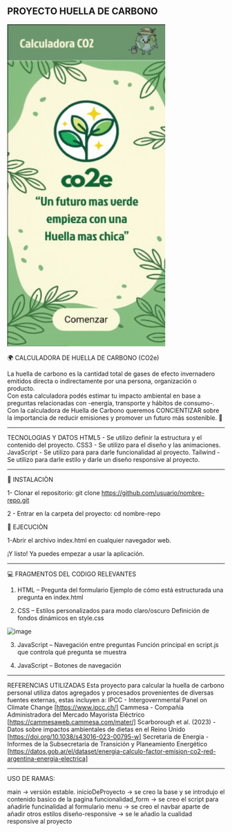 PROYECTO HUELLA DE CARBONO
---------------------------------------------------------------------------------------------
<img width="366" height="746" alt="image" src="Muestra.jpg" />



🌍 CALCULADORA DE HUELLA DE CARBONO (CO2e)

La huella de carbono es la cantidad total de gases de efecto invernadero emitidos directa o indirectamente por una persona, organización o producto.  
Con esta calculadora podés estimar tu impacto ambiental en base a preguntas relacionadas con -energía, transporte y hábitos de consumo-.  
Con la calculadora de Huella de Carbono queremos CONCIENTIZAR sobre la importancia de reducir emisiones y promover un futuro más sostenible. 🌱


---------------------------------------------------------------------------------------------

TECNOLOGIAS Y DATOS
HTML5 - Se utilizo definir la estructura y el contenido del proyecto. 
CSS3 - Se utilizo para el diseño y las animaciones. 
JavaScript - Se utilizo para para darle funcionalidad al proyecto. 
Tailwind - Se utilizo para darle estilo y darle un diseño responsive al proyecto. 

---------------------------------------------------------------------------------------------

🔹 INSTALACIÒN 

1- Clonar el repositorio:
git clone https://github.com/usuario/nombre-repo.git

2 - Entrar en la carpeta del proyecto:
cd nombre-repo

🔹 EJECUCIÒN

1-Abrir el archivo index.html en cualquier navegador web.

¡Y listo! Ya puedes empezar a usar la aplicación.

---------------------------------------------------------------------------------------------

💻 FRAGMENTOS DEL CODIGO RELEVANTES

1. HTML – Pregunta del formulario
   Ejemplo de cómo está estructurada una pregunta en index.html

2. CSS – Estilos personalizados para modo claro/oscuro
  Definición de fondos dinámicos en style.css
<img width="567" height="236" alt="image" src="https://github.com/user-attachments/assets/dc824e63-8d43-4f9d-a653-79be26a17d1e" />

3. JavaScript – Navegación entre preguntas
  Función principal en script.js que controla qué pregunta se muestra

4. JavaScript – Botones de navegación

---------------------------------------------------------------------------------------------

REFERENCIAS UTILIZADAS
Esta proyecto para calcular la huella de carbono personal utiliza datos agregados y procesados provenientes 
de diversas fuentes externas, estas incluyen a:
IPCC - Intergovernmental Panel on Climate Change [https://www.ipcc.ch/]
Cammesa - Compañía Administradora del Mercado Mayorista Eléctrico [https://cammesaweb.cammesa.com/mater/]
Scarborough et al. (2023) - Datos sobre impactos ambientales de dietas en el Reino Unido [https://doi.org/10.1038/s43016-023-00795-w]
Secretaria de Energia - Informes de la Subsecretaría de Transición y Planeamiento Energético [https://datos.gob.ar/el/dataset/energia-calculo-factor-emision-co2-red-argentina-energia-electrica]

---------------------------------------------------------------------------------------------

USO DE RAMAS:

main → versión estable.
inicioDeProyecto → se creo la base y se introdujo el contenido basico de la pagina
funcionalidad_form → se creo el script para añadirle funcinalidad al formulario
menu → se creo el navbar aparte de añadir otros estilos
diseño-responsive → se le añadio la cualidad responsive al proyecto






